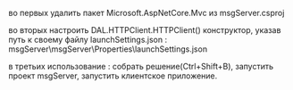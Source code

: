 во первых удалить пакет Microsoft.AspNetCore.Mvc из msgServer.csproj

во вторых настроить DAL.HTTPClient.HTTPClient() конструктор, указав путь к своему файлу launchSettings.json : msgServer\msgServer\Properties\launchSettings.json

в третьих использование : собрать решение(Ctrl+Shift+B), запустить проект msgServer, запустить клиентское приложение.
